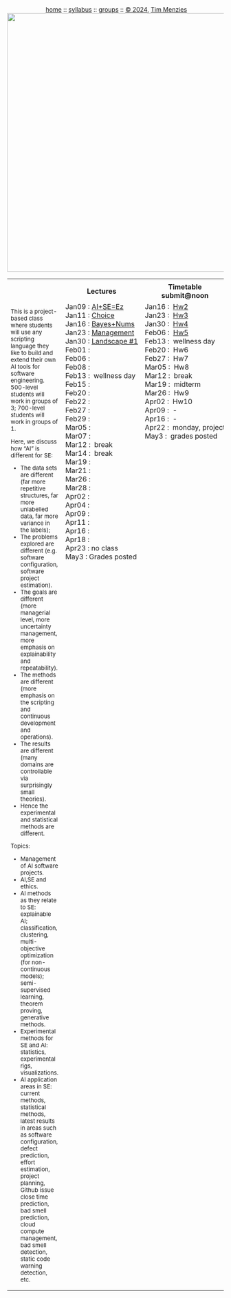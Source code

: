 <a name=top><br>
  <p align=center>&nbsp;<a href="/README.md#top">home</a> ::
  <a href="/docs/syllabus.md#top">syllabus</a> ::
  <a href="https://docs.google.com/spreadsheets/d/16yxmklx4zvmfAHE7QocOQZZ4v4UxD5ktJHWMJEjBcMI/edit#gid=0">groups</a> ::
  <a href="/LICENSE.md#top">&copy;&nbsp;2024</a>, <a href="http:/timm.fyi">Tim Menzies</a><br>
  <a href="/README.md#top"><img width=600  
     src="/etc/img/ase24.png"></a></p>

<table width="100%" border=0 align=center>
<tr>
<td></td>
<td align=center <img           src="/etc/img/lectures.gif"></td>
<td align=center <img  width=64 src="/etc/img/time.png"></td>
</tr>
<tr>
<td></td>
<td align=center><b>Lectures</b></td>
<td align=center><b>Timetable<br>submit@noon</b> </td>
</tr>
<tr>
<td>
<small>
<p>
This is a project-based class where students will use any scripting 
language they like  to build and extend their own AI tools for software engineering. 
500-level students will work in groups of 3; 700-level students will work in groups of 1.

<p>
Here, we discuss how “AI” is different for SE:
<ul> 
<li>The data sets are different
(far more repetitive structures, far more unlabelled data, far more
variance in the labels);
<li>The problems explored are different (e.g.
software configuration, software project estimation). 
<li>The goals are
different (more managerial level, more uncertainty management, more
emphasis on explainability and repeatability).  
<li> The methods are
different (more emphasis on the scripting and continuous development
and operations).
<li> The results are different (many domains are
controllable via surprisingly small theories).
<li> Hence the experimental
and statistical methods are different.
</ul>

<p>Topics:
<ul>
<li>Management of AI software projects.
<li>AI,SE and ethics.
<li>AI methods as they relate to SE: explainable AI; classification, clustering, multi-objective optimization (for non-continuous models);
 semi-supervised learning, theorem proving, generative methods.
<li>
Experimental methods for SE and AI: statistics, experimental rigs, visualizations.
<li>
AI application areas in SE: current methods, statistical methods, latest results in areas such as
   software configuration, defect prediction, effort estimation, project planning, 
Github issue close time prediction, bad smell prediction, cloud
    compute management, bad smell detection, static code warning detection,   etc.
</ul>

</small>
</td>
<td valign=top  xwidth="100px">
<!-- -------------------------------- -->
Jan09&nbsp;:&nbsp;<a href="https://github.com/timm/lo/blob/main/docs/gate.pdf">AI+SE=Ez</a><br>
Jan11&nbsp;:&nbsp;<a href="/docs/00choice.pdf">Choice</a><br>
Jan16&nbsp;:&nbsp;<a href="/docs/02bayes.pdf">Bayes+Nums</a><br>
Jan23&nbsp;:&nbsp;<a href="docs/03manage.md">Management</a><br>
Jan30&nbsp;:&nbsp;<a href="docs/03landscape.md">Landscape&nbsp;#1</a><br>
Feb01&nbsp;:&nbsp;<br>
Feb06&nbsp;:&nbsp;<br>
Feb08&nbsp;:&nbsp;<br>
Feb13&nbsp;:&nbsp;&nbsp;wellness day<br>
Feb15&nbsp;:&nbsp;<br>
Feb20&nbsp;:&nbsp;<br>
Feb22&nbsp;:&nbsp;<br>
Feb27&nbsp;:&nbsp;<br>
Feb29&nbsp;:&nbsp;<br>
Mar05&nbsp;:&nbsp;<br>
Mar07&nbsp;:&nbsp;<br>
Mar12&nbsp;:&nbsp;&nbsp;break<br>
Mar14&nbsp;:&nbsp;&nbsp;break<br>
Mar19&nbsp;:&nbsp;<br>
Mar21&nbsp;:&nbsp;<br>
Mar26&nbsp;:&nbsp;<br>
Mar28&nbsp;:&nbsp;<br>
Apr02&nbsp;:&nbsp;<br>
Apr04&nbsp;:&nbsp;<br>
Apr09&nbsp;:&nbsp;<br>
Apr11&nbsp;:&nbsp;<br>
Apr16&nbsp;:&nbsp;<br>
Apr18&nbsp;:&nbsp;<br>
Apr23&nbsp;:&nbsp;no&nbsp;class<br>
May3&nbsp;:&nbsp;Grades&nbsp;posted<br>
</td>
<td valign=top>
Jan16&nbsp;:&nbsp; <a href="/docs/hw02.md">Hw2</a><br>
Jan23&nbsp;:&nbsp; <a href="/docs/hw03.md">Hw3</a><br>
Jan30&nbsp;:&nbsp; <a href="/docs/hw04.md">Hw4</a><br>
Feb06&nbsp;:&nbsp; <a href="/docs/hw05.md">Hw5</a><br>
Feb13&nbsp;:&nbsp;&nbsp;wellness&nbsp;day<br>
Feb20&nbsp;:&nbsp; Hw6<br>
Feb27&nbsp;:&nbsp; Hw7<br>
Mar05&nbsp;:&nbsp; Hw8<br>
Mar12&nbsp;:&nbsp; break<br>
Mar19&nbsp;:&nbsp; midterm<br>
Mar26&nbsp;:&nbsp; Hw9<br>
Apr02&nbsp;:&nbsp; Hw10<br>
Apr09&nbsp;:&nbsp; - <br>
Apr16&nbsp;:&nbsp; - <br>
Apr22&nbsp;:&nbsp;&nbsp;monday,&nbsp;project<br>
May3&nbsp;:&nbsp;&nbsp;grades&nbsp;posted<br>
</td>
</tr>
</table>

